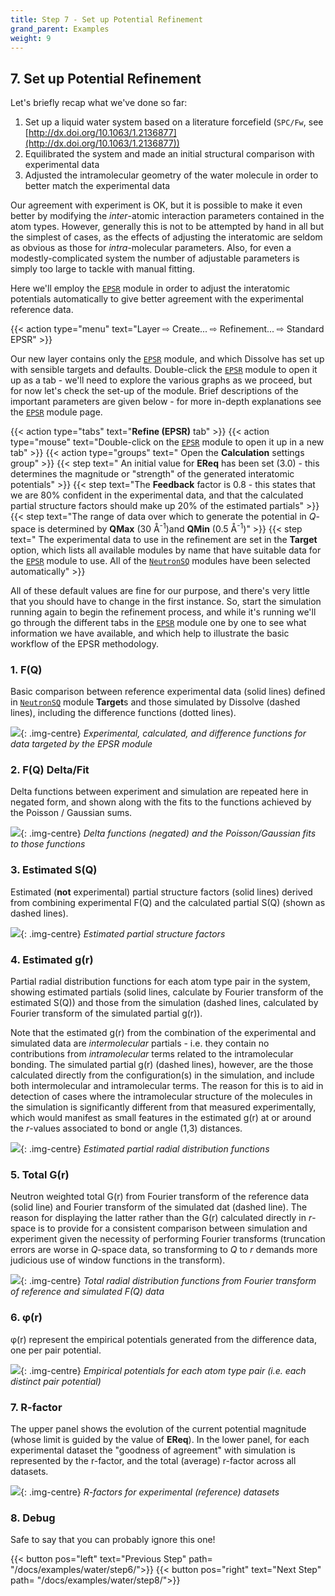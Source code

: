 ```yaml
---
title: Step 7 - Set up Potential Refinement
grand_parent: Examples
weight: 9
---
```


## 7. Set up Potential Refinement

Let's briefly recap what we've done so far:

1. Set up a liquid water system based on a literature forcefield (`SPC/Fw`, see [http://dx.doi.org/10.1063/1.2136877](http://dx.doi.org/10.1063/1.2136877))
2. Equilibrated the system and made an initial structural comparison with experimental data
2. Adjusted the intramolecular geometry of the water molecule in order to better match the experimental data

Our agreement with experiment is OK, but it is possible to make it even better by modifying the _inter_-atomic interaction parameters contained in the atom types. However, generally this is not to be attempted by hand in all but the simplest of cases, as the effects of adjusting the interatomic are seldom as obvious as those for _intra_-molecular parameters. Also, for even a modestly-complicated system the number of adjustable parameters is simply too large to tackle with manual fitting.

Here we'll employ the [`EPSR`](../../userguide/modules/epsr) module in order to adjust the interatomic potentials automatically to give better agreement with the experimental reference data.

{{< action type="menu" text="Layer &#8680; Create... &#8680; Refinement... &#8680; Standard EPSR" >}}

Our new layer contains only the [`EPSR`](../../userguide/modules/epsr) module, and which Dissolve has set up with sensible targets and defaults. Double-click the [`EPSR`](../../userguide/modules/epsr) module to open it up as a tab - we'll need to explore the various graphs as we proceed, but for now let's check the set-up of the module. Brief descriptions of the important parameters are given below - for more in-depth explanations see the [`EPSR`](../../userguide/modules/epsr) module page.

{{< action type="tabs" text="**Refine (EPSR)** tab" >}}
{{< action type="mouse" text="Double-click on the [`EPSR`](../../userguide/modules/epsr) module to open it up in a new tab" >}}
{{< action type="groups" text=" Open the **Calculation** settings group" >}}
{{< step text=" An initial value for **EReq** has been set (3.0) - this determines the magnitude or \"strength\" of the generated interatomic potentials" >}}
{{< step text="The **Feedback** factor is 0.8 - this states that we are 80% confident in the experimental data, and that the calculated partial structure factors should make up 20% of the estimated partials" >}}
{{< step text="The range of data over which to generate the potential in _Q_-space is determined by **QMax** (30 &#8491;<sup>-1</sup>)and **QMin** (0.5 &#8491;<sup>-1</sup>)" >}}
{{< step text=" The experimental data to use in the refinement are set in the **Target** option, which lists all available modules by name that have suitable data for the [`EPSR`](../../userguide/modules/epsr) module to use. All of the [`NeutronSQ`](../../userguide/modules/neutronsq) modules have been selected automatically" >}}


All of these default values are fine for our purpose, and there's very little that you should have to change in the first instance. So, start the simulation running again to begin the refinement process, and while it's running we'll go through the different tabs in the [`EPSR`](../../userguide/modules/epsr) module one by one to see what information we have available, and which help to illustrate the basic workflow of the EPSR methodology.

### 1. F(Q)

Basic comparison between reference experimental data (solid lines) defined in [`NeutronSQ`](../../userguide/modules/neutronsq) module **Target**s and those simulated by Dissolve (dashed lines), including the difference functions (dotted lines).

![](epsrmodule-fq.png){: .img-centre}
*Experimental, calculated, and difference functions for data targeted by the EPSR module*

### 2. F(Q) Delta/Fit

Delta functions between experiment and simulation are repeated here in negated form, and shown along with the fits to the functions achieved by the Poisson / Gaussian sums.

![](epsrmodule-fqdelta.png){: .img-centre}
*Delta functions (negated) and the Poisson/Gaussian fits to those functions*

### 3. Estimated S(Q)

Estimated (**not** experimental) partial structure factors (solid lines) derived from combining experimental F(Q) and the calculated partial S(Q) (shown as dashed lines).

![](epsrmodule-sq.png){: .img-centre}
*Estimated partial structure factors*

### 4. Estimated g(r)

Partial radial distribution functions for each atom type pair in the system, showing estimated partials (solid lines, calculate by Fourier transform of the estimated S(Q)) and those from the simulation (dashed lines, calculated by Fourier transform of the simulated partial g(r)).

Note that the estimated g(r) from the combination of the experimental and simulated data are _intermolecular_ partials - i.e. they contain no contributions from _intramolecular_ terms related to the intramolecular bonding. The simulated partial g(r) (dashed lines), however, are the those calculated directly from the configuration(s) in the simulation, and include both intermolecular and intramolecular terms. The reason for this is to aid in detection of cases where the intramolecular structure of the molecules in the simulation is significantly different from that measured experimentally, which would manifest as small features in the estimated g(r) at or around the _r_-values associated to bond or angle (1,3) distances.

![](epsrmodule-gr.png){: .img-centre}
*Estimated partial radial distribution functions*

### 5. Total G(r)

Neutron weighted total G(r) from Fourier transform of the reference data (solid line) and Fourier transform of the simulated dat (dashed line). The reason for displaying the latter rather than the G(r) calculated directly in _r_-space is to provide for a consistent comparison between simulation and experiment given the necessity of performing Fourier transforms (truncation errors are worse in _Q_-space data, so transforming to _Q_ to _r_ demands more judicious use of window functions in the transform).

![](epsrmodule-gr.png){: .img-centre}
*Total radial distribution functions from Fourier transform of reference and simulated F(Q) data*

### 6. &phi;(r)

&phi;(r) represent the empirical potentials generated from the difference data, one per pair potential.

![](epsrmodule-phir.png){: .img-centre}
*Empirical potentials for each atom type pair (i.e. each distinct pair potential)*

### 7. R-factor

The upper panel shows the evolution of the current potential magnitude (whose limit is guided by the value of **EReq**). In the lower panel, for each experimental dataset the "goodness of agreement" with simulation is represented by the r-factor, and the total (average) r-factor across all datasets.

![](epsrmodule-rfactor.png){: .img-centre}
*R-factors for experimental (reference) datasets*

### 8. Debug

Safe to say that you can probably ignore this one!


{{< button pos="left" text="Previous Step" path= "/docs/examples/water/step6/">}}
{{< button pos="right" text="Next Step" path= "/docs/examples/water/step8/">}}
